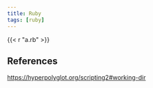 ```yaml
---
title: Ruby
tags: [ruby]
---
```


{{< r "a.rb" >}}

## References

<https://hyperpolyglot.org/scripting2#working-dir>
